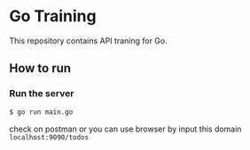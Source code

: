 # Go Training

This repository contains API traning for Go.

## How to run

### Run the server

```bash
$ go run main.go
```
check on postman or you can use browser by input this domain `localhost:9090/todos`
